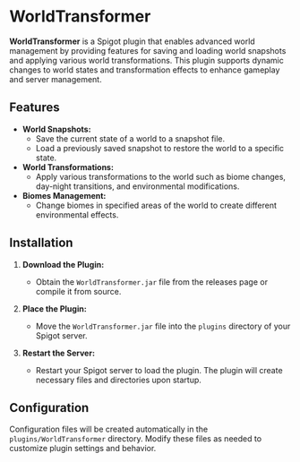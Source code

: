 # WorldTransformer

**WorldTransformer** is a Spigot plugin that enables advanced world management by providing features for saving and loading world snapshots and applying various world transformations. This plugin supports dynamic changes to world states and transformation effects to enhance gameplay and server management.

## Features

- **World Snapshots:**
  - Save the current state of a world to a snapshot file.
  - Load a previously saved snapshot to restore the world to a specific state.
- **World Transformations:**
  - Apply various transformations to the world such as biome changes, day-night transitions, and environmental modifications.
- **Biomes Management:**
  - Change biomes in specified areas of the world to create different environmental effects.

## Installation

1. **Download the Plugin:**
   - Obtain the `WorldTransformer.jar` file from the releases page or compile it from source.

2. **Place the Plugin:**
   - Move the `WorldTransformer.jar` file into the `plugins` directory of your Spigot server.

3. **Restart the Server:**
   - Restart your Spigot server to load the plugin. The plugin will create necessary files and directories upon startup.

## Configuration

Configuration files will be created automatically in the `plugins/WorldTransformer` directory. Modify these files as needed to customize plugin settings and behavior.
